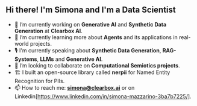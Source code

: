 ## Hi there! I'm Simona and I'm a Data Scientist

- 🔭 I’m currently working on **Generative AI** and **Synthetic Data Generation** at **Clearbox AI**.
- 🌱 I’m currently learning more about **Agents** and its applications in real-world projects.
- 🎙  I'm currently speaking about **Synthetic Data Generation**, **RAG-Systems**, **LLMs** and **Generative AI**.
- 👫 I’m looking to collaborate on **Computational Semiotics projects**.
- 🏗  I built an open-source library called **nerpii** for Named Entity Recognition for PIIs.
- 📫 How to reach me: **simona@clearbox.ai** or on Linkedin[https://www.linkedin.com/in/simona-mazzarino-3ba7b7225/].
